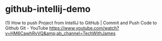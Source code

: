 # github-intellij-demo
(1) How to push Project from IntelliJ to GitHub | Commit and Push Code to Github Git - YouTube https://www.youtube.com/watch?v=HM6CawhRvVQ&amp;ab_channel=TechWithJames
